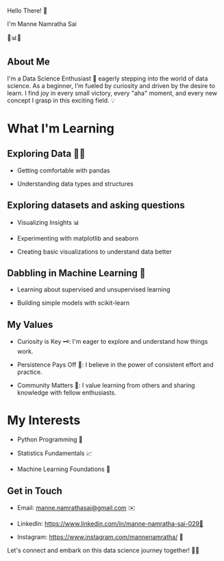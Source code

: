Hello There! 👋

I'm Manne Namratha Sai

🔬📊🧠


##  About Me
I'm a Data Science Enthusiast 🌱 eagerly stepping into the world of data science. As a beginner, I'm fueled by curiosity and driven by the desire to learn. I find joy in every small victory, every "aha" moment, and every new concept I grasp in this exciting field. 💡


# What I'm Learning

## Exploring Data 🕵️‍♂️

- Getting comfortable with pandas

- Understanding data types and structures

## Exploring datasets and asking questions

- Visualizing Insights 📊

- Experimenting with matplotlib and seaborn

- Creating basic visualizations to understand data better

## Dabbling in Machine Learning 🤖

- Learning about supervised and unsupervised learning

- Building simple models with scikit-learn

## My Values

- Curiosity is Key 🗝️: I'm eager to explore and understand how things work.

- Persistence Pays Off 🚀: I believe in the power of consistent effort and practice.

- Community Matters 🌟: I value learning from others and sharing knowledge with fellow enthusiasts.

# My Interests

- Python Programming 🐍

- Statistics Fundamentals 📈

- Machine Learning Foundations 🤖

## Get in Touch

- Email: manne.namrathasai@gmail.com ✉️
  
- LinkedIn: https://www.linkedin.com/in/manne-namratha-sai-029🔗
 
- Instagram: https://www.instagram.com/mannenamratha/ 📸
  

Let's connect and embark on this data science journey together! 🚀🌌
